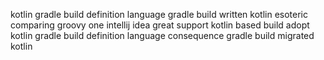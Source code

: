 kotlin gradle build definition language gradle build written kotlin esoteric comparing groovy one intellij idea great support kotlin based build adopt kotlin gradle build definition language consequence gradle build migrated kotlin